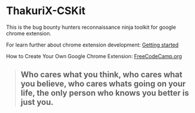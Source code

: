 # ThakuriX-CSKit
This is the bug bounty hunters reconnaissance ninja toolkit for google chrome extension.

For learn further about chrome extension development: [Getting started](https://developer.chrome.com/docs/extensions/mv3/getstarted/)

How to Create Your Own Google Chrome Extension: [FreeCodeCamp.org](https://www.freecodecamp.org/news/building-chrome-extension/)

> ## Who cares what you think, who cares what you believe, who cares whats going on your life, the only person who knows you better is just you.
